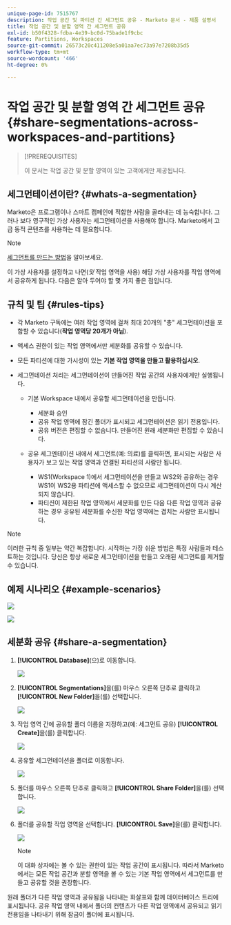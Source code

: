 ```yaml
---
unique-page-id: 7515767
description: 작업 공간 및 파티션 간 세그먼트 공유 - Marketo 문서 - 제품 설명서
title: 작업 공간 및 분할 영역 간 세그먼트 공유
exl-id: b50f4328-fdba-4e39-bc0d-75bade1f9cbc
feature: Partitions, Workspaces
source-git-commit: 26573c20c411208e5a01aa7ec73a97e7208b35d5
workflow-type: tm+mt
source-wordcount: '466'
ht-degree: 0%

---
```


# 작업 공간 및 분할 영역 간 세그먼트 공유 {#share-segmentations-across-workspaces-and-partitions}

>[!PREREQUISITES]
>
>이 문서는 작업 공간 및 분할 영역이 있는 고객에게만 제공됩니다.

## 세그먼테이션이란? {#whats-a-segmentation}

Marketo은 프로그램이나 스마트 캠페인에 적합한 사람을 골라내는 데 능숙합니다. 그러나 보다 영구적인 가상 사용자는 세그먼테이션을 사용해야 합니다. Marketo에서 고급 동적 콘텐츠를 사용하는 데 필요합니다.

>[!NOTE]
>
>[세그먼트를 만드는 방법](/help/marketo/product-docs/personalization/segmentation-and-snippets/segmentation/create-a-segmentation.md)을 알아보세요.

이 가상 사용자를 설정하고 나면(_및_ 작업 영역을 사용) 해당 가상 사용자를 작업 영역에서 공유하게 됩니다. 다음은 알아 두어야 할 몇 가지 좋은 점입니다.

## 규칙 및 팁 {#rules-tips}

* 각 Marketo 구독에는 여러 작업 영역에 걸쳐 최대 20개의 &quot;총&quot; 세그먼테이션을 포함할 수 있습니다(**작업 영역당 20개가 아님**).
* 액세스 권한이 있는 작업 영역에서만 세분화를 공유할 수 있습니다.
* 모든 파티션에 대한 가시성이 있는 **기본 작업 영역을 만들고 활용하십시오**.

* 세그먼테이션 처리는 세그먼테이션이 만들어진 작업 공간의 사용자에게만 실행됩니다.

   * 기본 Workspace 내에서 공유할 세그먼테이션을 만듭니다.
      * 세분화 승인
      * 공유 작업 영역에 잠긴 폴더가 표시되고 세그먼테이션은 읽기 전용입니다.
      * 공유 버전은 편집할 수 없습니다. 만들어진 원래 세분화만 편집할 수 있습니다.

   * 공유 세그멘테이션 내에서 세그먼트(예: 의료)를 클릭하면, 표시되는 사람은 사용자가 보고 있는 작업 영역과 연결된 파티션의 사람만 됩니다.
      * WS1(Workspace 1)에서 세그먼테이션을 만들고 WS2와 공유하는 경우 WS1이 WS2용 파티션에 액세스할 수 없으므로 세그먼테이션이 다시 계산되지 않습니다.
      * 파티션이 제한된 작업 영역에서 세분화를 만든 다음 다른 작업 영역과 공유하는 경우 공유된 세분화를 수신한 작업 영역에는 겹치는 사람만 표시됩니다.

>[!NOTE]
>
>이러한 규칙 중 일부는 약간 복잡합니다. 시작하는 가장 쉬운 방법은 특정 사람들과 테스트하는 것입니다. 당신은 항상 새로운 세그먼테이션을 만들고 오래된 세그먼트를 제거할 수 있습니다.

## 예제 시나리오 {#example-scenarios}

![](assets/share-segmentations-across-workspaces-and-partitions-1.png)

![](assets/share-segmentations-across-workspaces-and-partitions-2.png)

## 세분화 공유 {#share-a-segmentation}

1. **[!UICONTROL Database]**(으)로 이동합니다.

   ![](assets/share-segmentations-across-workspaces-and-partitions-3.png)

1. **[!UICONTROL Segmentations]**&#x200B;을(를) 마우스 오른쪽 단추로 클릭하고 **[!UICONTROL New Folder]**&#x200B;을(를) 선택합니다.

   ![](assets/share-segmentations-across-workspaces-and-partitions-4.png)

1. 작업 영역 간에 공유할 폴더 이름을 지정하고(예: 세그먼트 공유) **[!UICONTROL Create]**&#x200B;을(를) 클릭합니다.

   ![](assets/share-segmentations-across-workspaces-and-partitions-5.png)

1. 공유할 세그먼테이션을 폴더로 이동합니다.

   ![](assets/share-segmentations-across-workspaces-and-partitions-6.png)

1. 폴더를 마우스 오른쪽 단추로 클릭하고 **[!UICONTROL Share Folder]**&#x200B;을(를) 선택합니다.

   ![](assets/share-segmentations-across-workspaces-and-partitions-7.png)

1. 폴더를 공유할 작업 영역을 선택합니다. **[!UICONTROL Save]**&#x200B;을(를) 클릭합니다.

   ![](assets/share-segmentations-across-workspaces-and-partitions-8.png)

   >[!NOTE]
   >
   >이 대화 상자에는 볼 수 있는 권한이 있는 작업 공간이 표시됩니다. 따라서 Marketo에서는 모든 작업 공간과 분할 영역을 볼 수 있는 기본 작업 영역에서 세그먼트를 만들고 공유할 것을 권장합니다.

원래 폴더가 다른 작업 영역과 공유됨을 나타내는 화살표와 함께 데이터베이스 트리에 표시됩니다. 공유 작업 영역 내에서 폴더의 컨텐츠가 다른 작업 영역에서 공유되고 읽기 전용임을 나타내기 위해 잠금이 폴더에 표시됩니다.
